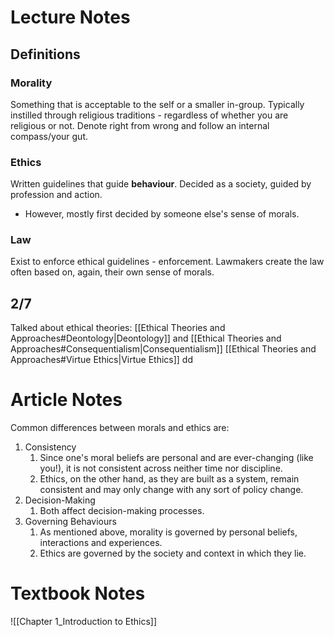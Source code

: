 # Lecture Notes
## Definitions 
### Morality
Something that is acceptable to the self or a smaller in-group.
Typically instilled through religious traditions - regardless of whether you are religious or not. 
Denote right from wrong and follow an internal compass/your gut.
### Ethics
Written guidelines that guide **behaviour**.
Decided as a society, guided by profession and action. 
- However, mostly first decided by someone else's sense of morals. 
### Law
Exist to enforce ethical guidelines - enforcement. 
Lawmakers create the law often based on, again, their own sense of morals. 
## 2/7
Talked about ethical theories: [[Ethical Theories and Approaches#Deontology|Deontology]] and [[Ethical Theories and Approaches#Consequentialism|Consequentialism]]
[[Ethical Theories and Approaches#Virtue Ethics|Virtue Ethics]] dd
# Article Notes
Common differences between morals and ethics are: 
1. Consistency
	1. Since one's moral beliefs are personal and are ever-changing (like you!), it is not consistent across neither time nor discipline. 
	2. Ethics, on the other hand, as they are built as a system, remain consistent and may only change with any sort of policy change. 
2. Decision-Making
	1. Both affect decision-making processes. 
3. Governing Behaviours
	1. As mentioned above, morality is governed by personal beliefs, interactions and experiences. 
	2. Ethics are governed by the society and context in which they lie. 
# Textbook Notes
![[Chapter 1_Introduction to Ethics]]